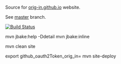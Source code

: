 Source for [orig-in.github.io](http://orig-in.github.io) website.

See [master](https://github.com/orig-in/orig-in.github.io/tree/master) branch.

[![Build Status](https://travis-ci.org/orig-in/orig-in.github.io.svg?branch=src)](https://travis-ci.org/orig-in/orig-in.github.io)


mvn jbake:help -Ddetail
mvn jbake:inline


mvn clean site

export github_oauth2Token_orig_in=<token here>
mvn site-deploy